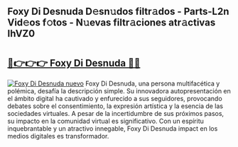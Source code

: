## Foxy Di Desnuda D𝚎sn𝚞dos filtr𝚊dos - Parts-L2n Vid𝚎os f𝚘tos - N𝚞evas filtr𝚊ciones atr𝚊ctivas IhVZ0

# <h2><a href="http://mb8dqy8.tromn.icu/?c=Foxy+Di+Desnuda">🔗👉👉👉 Foxy Di Desnuda 🔗🔗</a></h2>

[![Foxy Di Desnuda nuevo](https://i.imgur.com/pEAQMta.gif)](http://mb8dqy8.tromn.icu/?c=Foxy+Di+Desnuda)
Foxy Di Desnuda, una persona multifacética y polémica, desafía la descripción simple. Su innovadora autopresentación en el ámbito digital ha cautivado y enfurecido a sus seguidores, provocando debates sobre el consentimiento, la expresión artística y la esencia de las sociedades virtuales. A pesar de la incertidumbre de sus próximos pasos, su impacto en la comunidad virtual es significativo. Con un espíritu inquebrantable y un atractivo innegable, Foxy Di Desnuda impact en los medios digitales es transformador.
